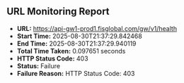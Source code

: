 ## URL Monitoring Report

- **URL:** https://api-gw1-prod1.fisglobal.com/gw/v1/health
- **Start Time:** 2025-08-30T21:37:29.842468
- **End Time:** 2025-08-30T21:37:29.940119
- **Total Time Taken:** 0.097651 seconds
- **HTTP Status Code:** 403
- **Status:** Failure
- **Failure Reason:** HTTP Status Code: 403
